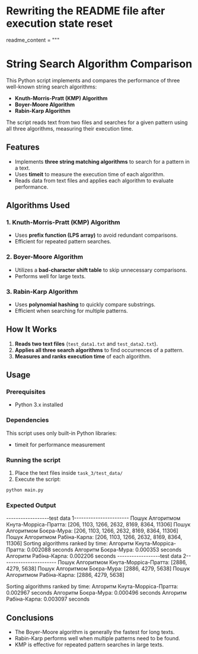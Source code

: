 # Rewriting the README file after execution state reset

readme_content = """

# String Search Algorithm Comparison

This Python script implements and compares the performance of three well-known string search algorithms:

- **Knuth-Morris-Pratt (KMP) Algorithm**
- **Boyer-Moore Algorithm**
- **Rabin-Karp Algorithm**

The script reads text from two files and searches for a given pattern using all three algorithms, measuring their execution time.

## Features

- Implements **three string matching algorithms** to search for a pattern in a text.
- Uses **timeit** to measure the execution time of each algorithm.
- Reads data from text files and applies each algorithm to evaluate performance.

## Algorithms Used

### 1. Knuth-Morris-Pratt (KMP) Algorithm

- Uses **prefix function (LPS array)** to avoid redundant comparisons.
- Efficient for repeated pattern searches.

### 2. Boyer-Moore Algorithm

- Utilizes a **bad-character shift table** to skip unnecessary comparisons.
- Performs well for large texts.

### 3. Rabin-Karp Algorithm

- Uses **polynomial hashing** to quickly compare substrings.
- Efficient when searching for multiple patterns.

## How It Works

1. **Reads two text files** (`test_data1.txt` and `test_data2.txt`).
2. **Applies all three search algorithms** to find occurrences of a pattern.
3. **Measures and ranks execution time** of each algorithm.

## Usage

### Prerequisites

- Python 3.x installed

### Dependencies

This script uses only built-in Python libraries:

- timeit for performance measurement

### Running the script

1. Place the text files inside `task_3/test_data/`
2. Execute the script:

```bash
python main.py
```

### Expected Output

------------------test data 1-----------------------
Пошук Алгоритмом Кнута-Морріса-Пратта: [206, 1103, 1266, 2632, 8169, 8364, 11306]
Пошук Алгоритмом Боєра-Мура: [206, 1103, 1266, 2632, 8169, 8364, 11306]
Пошук Алгоритмом Рабіна-Карпа: [206, 1103, 1266, 2632, 8169, 8364, 11306]
Sorting algorithms ranked by time:
Алгоритм Кнута-Морріса-Пратта: 0.002088 seconds
Алгоритм Боєра-Мура: 0.000353 seconds
Алгоритм Рабіна-Карпа: 0.002206 seconds
------------------test data 2-----------------------
Пошук Алгоритмом Кнута-Морріса-Пратта: [2886, 4279, 5638]
Пошук Алгоритмом Боєра-Мура: [2886, 4279, 5638]
Пошук Алгоритмом Рабіна-Карпа: [2886, 4279, 5638]

Sorting algorithms ranked by time:
Алгоритм Кнута-Морріса-Пратта: 0.002967 seconds
Алгоритм Боєра-Мура: 0.000496 seconds
Алгоритм Рабіна-Карпа: 0.003097 seconds

## Conclusions

- The Boyer-Moore algorithm is generally the fastest for long texts.
- Rabin-Karp performs well when multiple patterns need to be found.
- KMP is effective for repeated pattern searches in large texts.

